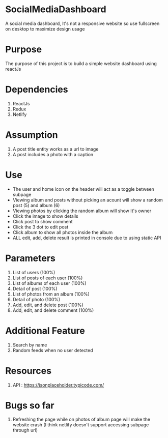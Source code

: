 # SocialMediaDashboard
A social media dashboard, It's not a responsive website so use fullscreen on desktop to maximize design usage
# Purpose
The purpose of this project is to build a simple website dashboard using reactJs
# Dependencies
1. ReactJs
2. Redux
3. Netlify
# Assumption
1. A post title entity works as a url to image
2. A post includes a photo with a caption
# Use
- The user and home icon on the header will act as a toggle between subpage
- Viewing album and posts without picking an acount will show a random post (5) and album (6)
- Viewing photos by clicking the random album will show It's owner
- Click the image to show details
- Click post to show comment
- Click the 3 dot to edit post
- Click album to show all photos inside the album
- ALL edit, add, delete result is printed in console due to using static API
# Parameters
1. List of users (100%)
2. List of posts of each user (100%)
3. List of albums of each user (100%)
4. Detail of post (100%)
5. List of photos from an album (100%)
6. Detail of photo (100%)
7. Add, edit, and delete post (100%)
8. Add, edit, and delete comment (100%)
# Additional Feature
1. Search by name
2. Random feeds when no user detected
# Resources
1. API : https://jsonplaceholder.typicode.com/
# Bugs so far 
1. Refreshing the page while on photos of album page will make the website crash (I think netlify doesn't support accessing subpage through url)
